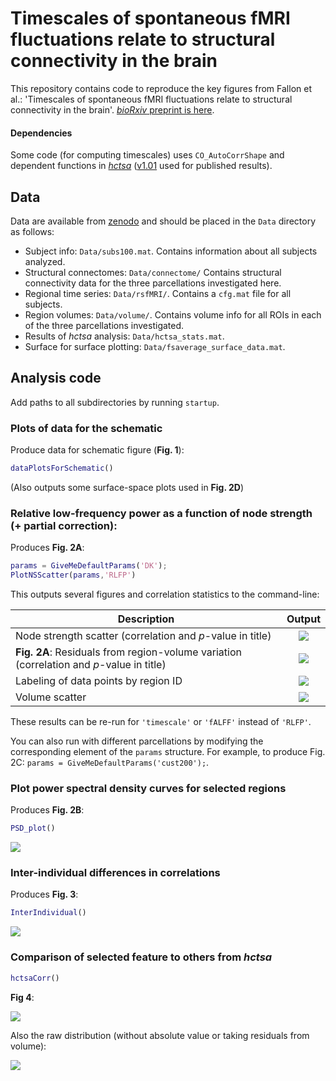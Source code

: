 # Timescales of spontaneous fMRI fluctuations relate to structural connectivity in the brain

This repository contains code to reproduce the key figures from Fallon et al.: 'Timescales of spontaneous fMRI fluctuations relate to structural connectivity in the brain'.
[_bioRxiv_ preprint is here](https://doi.org/10.1101/655050).

#### Dependencies

Some code (for computing timescales) uses `CO_AutoCorrShape` and dependent functions in [_hctsa_](https://github.com/benfulcher/hctsa) ([v1.01](https://github.com/benfulcher/hctsa/releases/tag/v1.01) used for published results).

## Data

Data are available from [zenodo](https://doi.org/10.5281/zenodo.3909007) and should be placed in the `Data` directory as follows:

* Subject info: `Data/subs100.mat`.
    Contains information about all subjects analyzed.
* Structural connectomes: `Data/connectome/`
    Contains structural connectivity data for the three parcellations investigated here.
* Regional time series: `Data/rsfMRI/`.
    Contains a `cfg.mat` file for all subjects.
* Region volumes: `Data/volume/`.
    Contains volume info for all ROIs in each of the three parcellations investigated.
* Results of _hctsa_ analysis: `Data/hctsa_stats.mat`.
* Surface for surface plotting: `Data/fsaverage_surface_data.mat`.

## Analysis code

Add paths to all subdirectories by running `startup`.

### Plots of data for the schematic

Produce data for schematic figure (__Fig. 1__):
```matlab
dataPlotsForSchematic()
```

(Also outputs some surface-space plots used in __Fig. 2D__)

### Relative low-frequency power as a function of node strength (+ partial correction):
Produces __Fig. 2A__:

```matlab
params = GiveMeDefaultParams('DK');
PlotNSScatter(params,'RLFP')
```

This outputs several figures and correlation statistics to the command-line:

| Description | Output |
| ------------- |:-------------:|
| Node strength scatter (correlation and _p_-value in title) | ![](img/PlotNSScatter_4.png) |
| __Fig. 2A__: Residuals from region-volume variation (correlation and _p_-value in title) | ![](img/PlotNSScatter_3.png) |
| Labeling of data points by region ID | ![](img/PlotNSScatter_2.png) |
| Volume scatter | ![](img/PlotNSScatter_1.png) |

These results can be re-run for `'timescale'` or `'fALFF'` instead of `'RLFP'`.

You can also run with different parcellations by modifying the corresponding element of the `params` structure.
For example, to produce Fig. 2C: `params = GiveMeDefaultParams('cust200');`.

### Plot power spectral density curves for selected regions
Produces __Fig. 2B__:

```matlab
PSD_plot()
```

![](img/PSD_plot.png)

### Inter-individual differences in correlations

Produces __Fig. 3__:
```matlab
InterIndividual()
```
![](img/InterIndividual.png)

### Comparison of selected feature to others from _hctsa_

```matlab
hctsaCorr()
```

__Fig 4__:

![](img/hctsaCorr1.png)

Also the raw distribution (without absolute value or taking residuals from volume):

![](img/hctsaCorr2.png)
